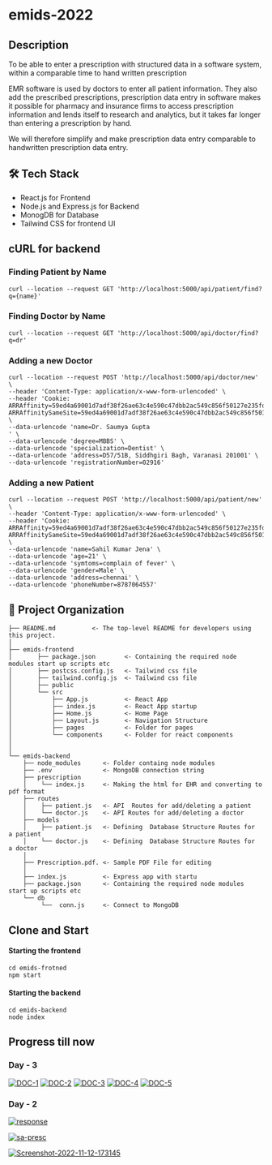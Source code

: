 # emids-2022
## Description 
To be able to enter a prescription with structured data in a software system, within a comparable time to hand written prescription

EMR software is used by doctors to enter all patient information. They also add the prescribed prescriptions, prescription data entry in software makes it possible for pharmacy and insurance firms to access prescription information and lends itself to research and analytics, but it takes far longer than entering a prescription by hand.

We will therefore simplify and make prescription data entry comparable to handwritten prescription data entry.

## 🛠️ Tech Stack
- React.js for Frontend
- Node.js and Express.js for Backend
- MonogDB for Database
- Tailwind CSS for frontend UI

## cURL for backend

### Finding Patient by Name

``` 
curl --location --request GET 'http://localhost:5000/api/patient/find?q={name}'
```

### Finding Doctor by Name
```
curl --location --request GET 'http://localhost:5000/api/doctor/find?q=dr'
```

### Adding a new Doctor
```
curl --location --request POST 'http://localhost:5000/api/doctor/new' \
--header 'Content-Type: application/x-www-form-urlencoded' \
--header 'Cookie: ARRAffinity=59ed4a69001d7adf38f26ae63c4e590c47dbb2ac549c856f50127e235fd98cf4; ARRAffinitySameSite=59ed4a69001d7adf38f26ae63c4e590c47dbb2ac549c856f50127e235fd98cf4' \
--data-urlencode 'name=Dr. Saumya Gupta
' \
--data-urlencode 'degree=MBBS' \
--data-urlencode 'specialization=Dentist' \
--data-urlencode 'address=D57/51B, Siddhgiri Bagh, Varanasi 201001' \
--data-urlencode 'registrationNumber=02916'
```

### Adding a new Patient

```
curl --location --request POST 'http://localhost:5000/api/patient/new' \
--header 'Content-Type: application/x-www-form-urlencoded' \
--header 'Cookie: ARRAffinity=59ed4a69001d7adf38f26ae63c4e590c47dbb2ac549c856f50127e235fd98cf4; ARRAffinitySameSite=59ed4a69001d7adf38f26ae63c4e590c47dbb2ac549c856f50127e235fd98cf4' \
--data-urlencode 'name=Sahil Kumar Jena' \
--data-urlencode 'age=21' \
--data-urlencode 'symtoms=complain of fever' \
--data-urlencode 'gender=Male' \
--data-urlencode 'address=chennai' \
--data-urlencode 'phoneNumber=8787064557'
```

📂 Project Organization
------------

    ├── README.md          <- The top-level README for developers using this project.
    │
    ├── emids-frontend
    │       ├── package.json        <- Containing the required node modules start up scripts etc
    │       ├── postcss.config.js   <- Tailwind css file
    │       ├── tailwind.config.js  <- Tailwind css file
    │       ├── public             
    │       └── src
    │           ├── App.js          <- React App 
    │           ├── index.js        <- React App startup 
    │           ├── Home.js         <- Home Page 
    │           ├── Layout.js       <- Navigation Structure 
    │           ├── pages           <- Folder for pages
    │           └── components      <- Folder for react components
    │
    │
    └── emids-backend
        ├── node_modules      <- Folder containg node modules 
        ├── .env              <- MongoDB connection string
        ├── prescription
        │    └── index.js     <- Making the html for EHR and converting to pdf format  
        ├── routes
        │    ├── patient.js   <- API  Routes for add/deleting a patient  
        │    └── doctor.js    <- API Routes for add/deleting a doctor
        ├── models
        │    ├── patient.js   <- Defining  Database Structure Routes for  a patient  
        │    └── doctor.js    <- Defining  Database Structure Routes for  a doctor 
        │
        ├── Prescription.pdf. <- Sample PDF File for editing
        │
        ├── index.js          <- Express app with startu
        ├── package.json      <- Containing the required node modules start up scripts etc
        └── db
             └──  conn.js     <- Connect to MongoDB 
             
## Clone and Start
#### Starting the frontend

```
cd emids-frotned
npm start
```


#### Starting the backend

```
cd emids-backend
node index
```



## Progress till now
### Day - 3 
<a href="https://ibb.co/8N0HCN4"><img src="https://i.ibb.co/Gn0q6n3/DOC-1.png" alt="DOC-1" border="0"></a>
<a href="https://ibb.co/GpvT5sJ"><img src="https://i.ibb.co/9g9trwv/DOC-2.png" alt="DOC-2" border="0"></a>
<a href="https://ibb.co/tQCQH0C"><img src="https://i.ibb.co/6rsryKs/DOC-3.png" alt="DOC-3" border="0"></a>
<a href="https://ibb.co/B3bKBtb"><img src="https://i.ibb.co/LRmh18m/DOC-4.png" alt="DOC-4" border="0"></a>
<a href="https://ibb.co/jRNCVcj"><img src="https://i.ibb.co/DpJBGxj/DOC-5.png" alt="DOC-5" border="0"></a>

### Day - 2
<a href="https://ibb.co/6vC0L13"><img src="https://i.ibb.co/YDsBwyz/response.png" alt="response" border="0"></a>



<a href="https://ibb.co/93hRCXH"><img src="https://i.ibb.co/XkDmvBx/sa-presc.png" alt="sa-presc" border="0"></a>

<a href="https://ibb.co/xCjKP8M"><img src="https://i.ibb.co/4mTw9gj/Screenshot-2022-11-12-173145.png" alt="Screenshot-2022-11-12-173145" border="0"></a>

